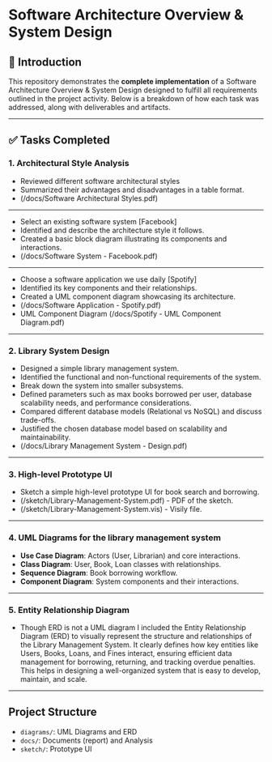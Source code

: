 # Software Architecture Overview & System Design

## 🚀 Introduction  
This repository demonstrates the **complete implementation** of a Software Architecture Overview & System Design designed to fulfill all requirements outlined in the project activity. Below is a breakdown of how each task was addressed, along with deliverables and artifacts.

---

## ✅ Tasks Completed  
### 1. **Architectural Style Analysis**  
   - Reviewed different software architectural styles
   - Summarized their advantages and disadvantages in a table format.
   - (/docs/Software Architectural Styles.pdf)
---
   - Select an existing software system [Facebook]
   - Identified and describe the architecture style it follows.
   - Created a basic block diagram illustrating its components and interactions.
   - (/docs/Software System - Facebook.pdf)
---
   - Choose a software application we use daily [Spotify]
   - Identified its key components and their relationships.
   - Created a UML component diagram showcasing its architecture.
   - (/docs/Software Application - Spotify.pdf)
   - UML Component Diagram (/docs/Spotify - UML Component Diagram.pdf)
---
### 2. **Library System Design**  
   - Designed a simple library management system.
   - Identified the functional and non-functional requirements of the system.
   - Break down the system into smaller subsystems.
   - Defined parameters such as max books borrowed per user, database scalability needs, and performance considerations.
   - Compared different database models (Relational vs NoSQL) and discuss trade-offs.
   - Justified the chosen database model based on scalability and maintainability.
   - (/docs/Library Management System - Design.pdf)
---
### 3. **High-level Prototype UI**  
   -  Sketch a simple high-level prototype UI for book search and borrowing.
   -  (/sketch/Library-Management-System.pdf) - PDF of the sketch.
   -  (/sketch/Library-Management-System.vis) - Visily file.
---
### 4. **UML Diagrams for the library management system**  
   - **Use Case Diagram**: Actors (User, Librarian) and core interactions.  
   - **Class Diagram**: User, Book, Loan classes with relationships.  
   - **Sequence Diagram**: Book borrowing workflow.  
   - **Component Diagram**: System components and their interactions.
---
### 5. **Entity Relationship Diagram**
- Though ERD is not a UML diagram I included the Entity
Relationship Diagram (ERD) to visually represent the
structure and relationships of the Library Management
System. It clearly defines how key entities like Users,
Books, Loans, and Fines interact, ensuring efficient data
management for borrowing, returning, and tracking
overdue penalties. This helps in designing a
well-organized system that is easy to develop, maintain,
and scale.

---

## Project Structure
- `diagrams/`: UML Diagrams and ERD
- `docs/`: Documents (report) and Analysis
- `sketch/`: Prototype UI
